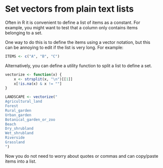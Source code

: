 # Set vectors from plain text lists

Often in R it is convenient to define a list of items as a constant. For example, you might want to test that a column only contains items belonging to a set.

One way to do this is to define the items using a vector notation, but this can be annoying to edit if the list is very long. For example:

```R
ITEMS <- c("A", "B", "C")
```

Alternatively, you can define a utility function to split a list to define a set.

```R
vectorize <- function(x) {
    x <- strsplit(x, "\n")[[1]]
    x[!is.na(x) & x != ""]
}

LANDSCAPE <- vectorize("
Agricultural_land
Forest
Rural_garden
Urban_garden
Botanical_garden_or_zoo
Beach
Dry_shrubland
Wet_shrubland
Riverside
Grassland
")

```

Now you do not need to worry about quotes or commas and can copy/paste items into a list.
